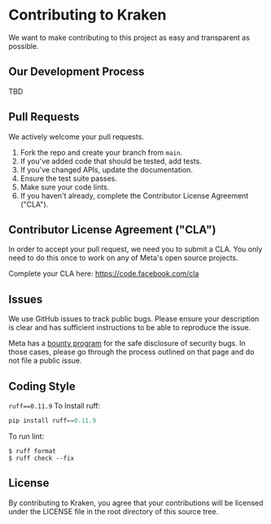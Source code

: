 # Contributing to Kraken
We want to make contributing to this project as easy and transparent as
possible.

## Our Development Process
TBD

## Pull Requests
We actively welcome your pull requests.

1. Fork the repo and create your branch from `main`.
2. If you've added code that should be tested, add tests.
3. If you've changed APIs, update the documentation.
4. Ensure the test suite passes.
5. Make sure your code lints.
6. If you haven't already, complete the Contributor License Agreement ("CLA").

## Contributor License Agreement ("CLA")
In order to accept your pull request, we need you to submit a CLA. You only need
to do this once to work on any of Meta's open source projects.

Complete your CLA here: <https://code.facebook.com/cla>

## Issues
We use GitHub issues to track public bugs. Please ensure your description is
clear and has sufficient instructions to be able to reproduce the issue.

Meta has a [bounty program](https://bugbounty.meta.com/) for the safe
disclosure of security bugs. In those cases, please go through the process
outlined on that page and do not file a public issue.

## Coding Style
`ruff==0.11.9`
To Install ruff:
```python
pip install ruff==0.11.9
```
To run lint:
```shell
$ ruff format
$ ruff check --fix
```

## License
By contributing to Kraken, you agree that your contributions will be licensed
under the LICENSE file in the root directory of this source tree.
